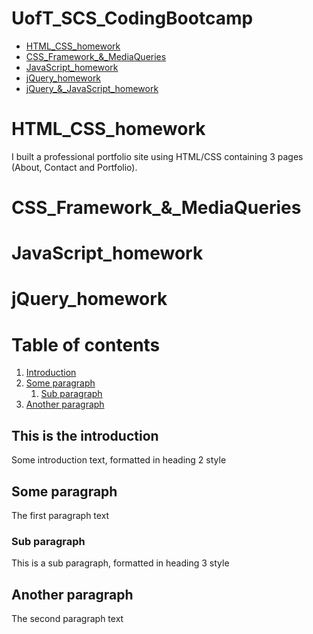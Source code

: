# UofT_SCS_CodingBootcamp

-   [HTML_CSS_homework](#html-css-homework)
-   [CSS_Framework_&_MediaQueries](#css-framework-mediaqueries)
-   [JavaScript_homework](#javascript-homework)
-   [jQuery_homework](#jquery-homework)
-   [jQuery_&_JavaScript_homework](#jquery-javascript-homework)


# HTML_CSS_homework

I built a professional portfolio site using HTML/CSS containing 3 pages (About, Contact and Portfolio).

# CSS_Framework_&_MediaQueries

# JavaScript_homework

# jQuery_homework

# Table of contents
1. [Introduction](#introduction)
2. [Some paragraph](#paragraph1)
    1. [Sub paragraph](#subparagraph1)
3. [Another paragraph](#paragraph2)

## This is the introduction <a name="introduction"></a>
Some introduction text, formatted in heading 2 style

## Some paragraph <a name="paragraph1"></a>
The first paragraph text

### Sub paragraph <a name="subparagraph1"></a>
This is a sub paragraph, formatted in heading 3 style

## Another paragraph <a name="paragraph2"></a>
The second paragraph text
